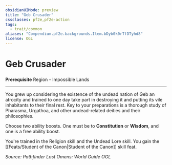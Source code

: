 ```yaml
---
obsidianUIMode: preview
title: "Geb Crusader"
cssclasses: pf2e,pf2e-action
tags:
  - trait/common
aliases: "Compendium.pf2e.backgrounds.Item.bDyb0k0rTfDTyhd8"
license: OGL
---
```

# Geb Crusader

### 






**Prerequisite** Region - Impossible Lands

* * *

You grew up considering the existence of the undead nation of Geb an atrocity and trained to one day take part in destroying it and putting its vile inhabitants to their final rest. Key to your preparations is a thorough study of Pharasma, Urgathoa, and other undead-related deities and their philosophies.

Choose two ability boosts. One must be to **Constitution** or **Wisdom**, and one is a free ability boost.

You're trained in the Religion skill and the Undead Lore skill. You gain the [[Feats/Student of the Canon|Student of the Canon]] skill feat.

*Source: Pathfinder Lost Omens: World Guide*
*OGL*